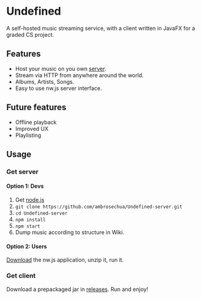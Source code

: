 
# Undefined

A self-hosted music streaming service, with a client written in JavaFX for a graded CS project.

## Features

* Host your music on you own [server](https://github.com/ambrosechua/Undefined-server).
* Stream via HTTP from anywhere around the world.
* Albums, Artists, Songs.
* Easy to use nw.js server interface.

## Future features

* Offline playback
* Improved UX
* Playlisting

## Usage

### Get server

#### Option 1: Devs

1. Get [node.js](http://nodejs.org)
2. `git clone https://github.com/ambrosechua/Undefined-server.git`
3. `cd Undefined-server`
4. `npm install`
5. `npm start`
6. Dump music according to structure in Wiki.

#### Option 2: Users

[Download](https://github.com/ambrosechua/Undefined-server/releases) the nw.js application, unzip it, run it.

### Get client

Download a prepackaged jar in [releases](https://github.com/ambrosechua/Undefined/releases). Run and enjoy!
